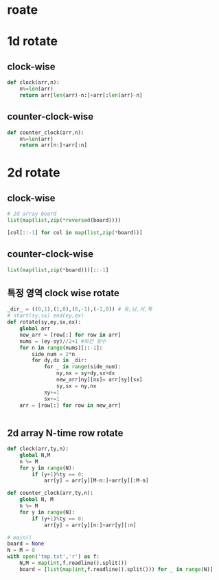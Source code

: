# roate

# 1d rotate
## clock-wise
```python
def clock(arr,n):
    n%=len(arr)
    return arr[len(arr)-n:]+arr[:len(arr)-n]
```
## counter-clock-wise
```python
def counter_clock(arr,n):
    n%=len(arr)
    return arr[n:]+arr[:n]
```

# 2d rotate
## clock-wise
```python
# 2d array board
list(map(list,zip(*reversed(board))))
```

```python
[col[::-1] for col in map(list,zip(*board))]
```

## counter-clock-wise
```python
list(map(list,zip(*board)))[::-1]
```

## 특정 영역 clock wise rotate

```python
_dir_ = ((0,1),(1,0),(0,-1),(-1,0)) # 동,남,서,북
# start(sy,sx) end(ey,ex)
def rotate(sy,ey,sx,ex):
    global arr
    new_arr = [row[:] for row in arr]
    nums = (ey-sy)//2+1 #회전 횟수
    for n in range(nums)[::-1]:
        side_num = 2*n
        for dy,dx in _dir:
            for _ in range(side_num):
                ny,nx = sy+dy,sx+dx
                new_arr[ny][nx]= arr[sy][sx]
                sy,sx = ny,nx
            sy+=1
            sx+=1
    arr = [row[:] for row in new_arr]
 
```

## 2d array N-time row rotate
```python
def clock(arr,ty,n):
    global N,M
    n %= M
    for y in range(N):
        if (y+1)%ty == 0:
            arr[y] = arr[y][M-n:]+arr[y][:M-n]

def counter_clock(arr,ty,n):
    global N, M
    n %= M
    for y in range(N):
        if (y+1)%ty == 0:
            arr[y] = arr[y][n:]+arr[y][:n]

# main()
board = None
N = M = 0
with open('tmp.txt','r') as f:
    N,M = map(int,f.readline().split())
    board = [list(map(int,f.readline().split())) for _ in range(N)]
```